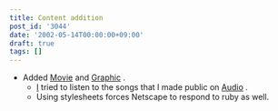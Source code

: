 ```yaml
---
title: Content addition
post_id: '3044'
date: '2002-05-14T00:00:00+09:00'
draft: true
tags: []
---
```


*   Added [Movie](/tag/videos) and [Graphic](/category/products/illustration) .
    *   [I](/category/products/musics) tried to listen to the songs that I made public on [Audio](/category/products/musics) .
    *   Using stylesheets forces Netscape to respond to ruby ​​as well.
